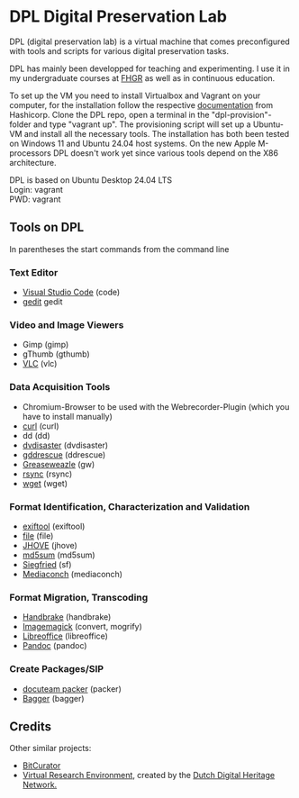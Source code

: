 # DPL Digital Preservation Lab

DPL (digital preservation lab) is a virtual machine that comes preconfigured with tools and scripts for various digital preservation tasks.
  
DPL has mainly been developped for teaching and experimenting. I use it in my undergraduate courses at [FHGR](https://www.fhgr.ch/en/) as well as in continuous education.

To set up the VM you need to install Virtualbox and Vagrant on your computer, for the installation follow the respective [documentation](https://www.vagrantup.com/docs/installation) from Hashicorp. Clone the DPL repo, open a terminal in the "dpl-provision"-folder and type "vagrant up". The provisioning script will set up a Ubuntu-VM and install all the necessary tools. The installation has both been tested on Windows 11 and Ubuntu 24.04 host systems. On the new Apple M-processors DPL doesn't work yet since various tools depend on the X86 architecture. 
  
DPL is based on Ubuntu Desktop 24.04 LTS  
Login: vagrant  
PWD: vagrant  


## Tools on DPL
In parentheses the start commands from the command line

### Text Editor
- [Visual Studio Code](https://code.visualstudio.com/) (code)
- [gedit](https://apps.gnome.org/TextEditor/) gedit

### Video and Image Viewers
- Gimp (gimp)
- gThumb (gthumb)
- [VLC](https://www.videolan.org/) (vlc)

### Data Acquisition Tools
- Chromium-Browser to be used with the Webrecorder-Plugin (which you have to install manually)
- [curl](https://curl.se/) (curl)
- dd (dd)
- [dvdisaster](https://dvdisaster.jcea.es/) (dvdisaster)
- [gddrescue](https://www.gnu.org/software/ddrescue/ddrescue.html) (ddrescue)
- [Greaseweazle](https://github.com/keirf/greaseweazle) (gw)
- [rsync](https://rsync.samba.org/) (rsync)
- [wget](https://www.gnu.org/software/wget/) (wget)

### Format Identification, Characterization and Validation
- [exiftool](https://exiftool.org/) (exiftool)
- [file](https://manpages.ubuntu.com/manpages/xenial/man1/file.1.html) (file)
- [JHOVE](https://jhove.openpreservation.org/) (jhove)
- [md5sum](https://man7.org/linux/man-pages/man1/md5sum.1.html) (md5sum)
- [Siegfried](https://www.itforarchivists.com/siegfried/) (sf)
- [Mediaconch](https://mediaarea.net/MediaConch) (mediaconch)

### Format Migration, Transcoding
- [Handbrake](https://handbrake.fr/) (handbrake)
- [Imagemagick](https://imagemagick.org/index.php) (convert, mogrify)
- [Libreoffice](https://libreoffice.org/) (libreoffice)
- [Pandoc](https://pandoc.org/) (pandoc)

### Create Packages/SIP
- [docuteam packer](https://docs.docuteam.ch/packer) (packer)
- [Bagger](https://github.com/LibraryOfCongress/bagger) (bagger)

## Credits
Other similar projects:
- [BitCurator](https://github.com/BitCurator)  
- [Virtual Research Environment](https://openpreservation.org/news/virtual-research-environment-1-0-released/), created by the [Dutch Digital Heritage Network.](https://www.netwerkdigitaalerfgoed.nl/en/)




